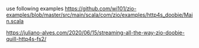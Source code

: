 use following examples
https://github.com/wi101/zio-examples/blob/master/src/main/scala/com/zio/examples/http4s_doobie/Main.scala

https://juliano-alves.com/2020/06/15/streaming-all-the-way-zio-doobie-quill-http4s-fs2/